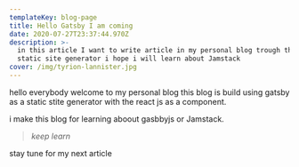 ```yaml
---
templateKey: blog-page
title: Hello Gatsby I am coming
date: 2020-07-27T23:37:44.970Z
description: >-
  in this article I want to write article in my personal blog trough the gatsby
  static site generator i hope i will learn about Jamstack
cover: /img/tyrion-lannister.jpg
---
```

hello everybody welcome to my personal blog this blog is build using gatsby as a static stite generator with the react js as a component.

i make this blog for learning aboout gasbbyjs or Jamstack.

> *keep learn*

stay tune for my next article
